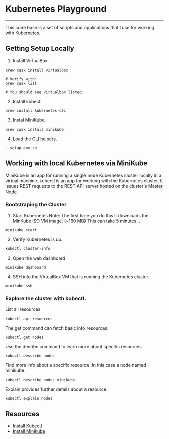 # Kubernetes Playground
- - -
This code base is a set of scripts and applications that I use 
for working with Kubernetes.

## Getting Setup Locally
1. Install VirtualBox.
```shell
brew cask install virtualbox

# Verify with:
brew cask list

# You should see virtualbox listed.
```

2. Install kubectl
```shell
brew install kubernetes-cli
```

3. Instal MiniKube.
```shell
brew cask install minikube
```

4. Load the CLI helpers.
```shell
. setup_env.sh
```

## Working with local Kubernetes via MiniKube
MiniKube is an app for running a single node Kubernetes cluster locally in a virtual machine.
kubectl is an app for working with the Kubernetes cluster. It issues REST requests to the 
REST API server hosted on the cluster's Master Node.

### Bootstraping the Cluster
1. Start Kubernetes
Note: The first time you do this it downloads the MinKube ISO VM image. (~160 MB)
This can take 5 minutes...
```shell
minikube start
```

2. Verify Kubernetes is up.
```shell
kubectl cluster-info
```

3. Open the web dashboard
```shell
minikube dashboard
```

4. SSH into the VirtualBox VM that is running the Kubernetes cluster.
```shell
minikube ssh
```

### Explore the cluster with kubectl.
List all resources
```shell
kubectl api-resources
```

The get command can fetch basic info resources.
```shell
kubectl get nodes
```

Use the decribe command to learn more about specific resources.
```shell
kubectl describe nodes
```

Find more info about a specific resource.
In this case a node named minikube.
```shell
kubectl describe nodes minikube
```

Explain provides further details about a resource.
```shell
kubectl explain nodes
```

## Resources
* [Install Kubectl](https://kubernetes.io/docs/tasks/tools/install-kubectl/)
* [Install Minikube](https://github.com/kubernetes/minikube/releases)